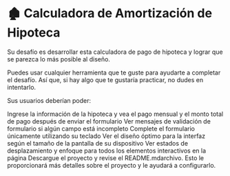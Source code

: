 # 🏚️ Calculadora de Amortización de Hipoteca

Su desafío es desarrollar esta calculadora de pago de hipoteca y lograr que se parezca lo más posible al diseño.

Puedes usar cualquier herramienta que te guste para ayudarte a completar el desafío. Así que, si hay algo que te gustaría practicar, no dudes en intentarlo.

Sus usuarios deberían poder:

Ingrese la información de la hipoteca y vea el pago mensual y el monto total de pago después de enviar el formulario
Ver mensajes de validación de formulario si algún campo está incompleto
Complete el formulario únicamente utilizando su teclado
Ver el diseño óptimo para la interfaz según el tamaño de la pantalla de su dispositivo
Ver estados de desplazamiento y enfoque para todos los elementos interactivos en la página
Descargue el proyecto y revise el README.mdarchivo. Esto le proporcionará más detalles sobre el proyecto y le ayudará a configurarlo.
